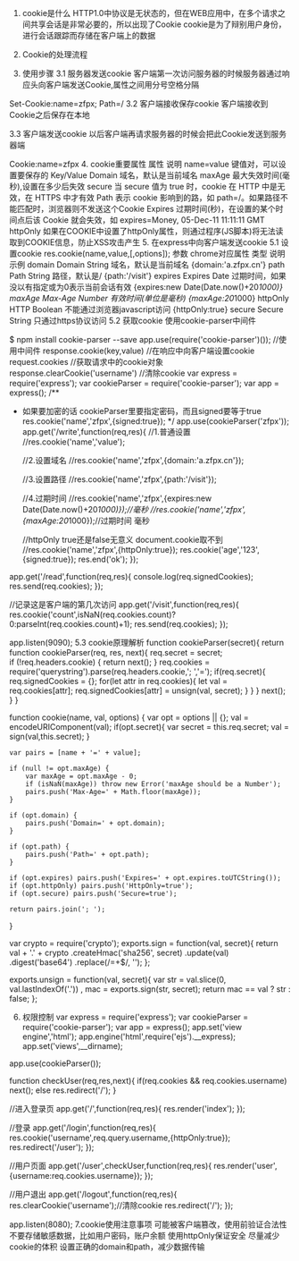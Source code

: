 1. cookie是什么
HTTP1.0中协议是无状态的，但在WEB应用中，在多个请求之间共享会话是非常必要的，所以出现了Cookie
cookie是为了辩别用户身份，进行会话跟踪而存储在客户端上的数据
2. Cookie的处理流程


3. 使用步骤
3.1 服务器发送cookie
客户端第一次访问服务器的时候服务器通过响应头向客户端发送Cookie,属性之间用分号空格分隔

Set-Cookie:name=zfpx; Path=/
3.2 客户端接收保存cookie
客户端接收到Cookie之后保存在本地



3.3 客户端发送cookie
以后客户端再请求服务器的时候会把此Cookie发送到服务器端

Cookie:name=zfpx
4. cookie重要属性
属性	说明
name=value	键值对，可以设置要保存的 Key/Value
Domain	域名，默认是当前域名
maxAge	最大失效时间(毫秒),设置在多少后失效
secure	当 secure 值为 true 时，cookie 在 HTTP 中是无效，在 HTTPS 中才有效
Path	表示 cookie 影响到的路，如 path=/。如果路径不能匹配时，浏览器则不发送这个Cookie
Expires	过期时间(秒)，在设置的某个时间点后该 Cookie 就会失效，如 expires=Money, 05-Dec-11 11:11:11 GMT
httpOnly	如果在COOKIE中设置了httpOnly属性，则通过程序(JS脚本)将无法读取到COOKIE信息，防止XSS攻击产生
5. 在express中向客户端发送cookie
5.1 设置cookie
 res.cookie(name,value,[,options]);
参数	chrome对应属性	类型	说明	示例
domain	Domain	String	域名，默认是当前域名	{domain:'a.zfpx.cn'}
path	Path	String	路径，默认是/	{path:'/visit'}
expires	Expires	Date	过期时间，如果没以有指定或为0表示当前会话有效	{expires:new Date(Date.now()+20*1000)}
maxAge	Max-Age	Number	有效时间(单位是毫秒)	{maxAge:20*1000}
httpOnly	HTTP	Boolean	不能通过浏览器javascript访问	{httpOnly:true}
secure	Secure	String	只通过https协议访问
5.2 获取cookie
使用cookie-parser中间件

$ npm install cookie-parser --save
app.use(require('cookie-parser')());    //使用中间件
response.cookie(key,value)              //在响应中向客户端设置cookie
request.cookies                         //获取请求中的cookie对象
response.clearCookie('username')        //清除cookie
var express = require('express');
var cookieParser = require('cookie-parser');
var app = express();
/**
 * 如果要加密的话 cookieParser里要指定密码，而且signed要等于true res.cookie('name','zfpx',{signed:true});
 */
app.use(cookieParser('zfpx'));
app.get('/write',function(req,res){
    //1.普通设置
    //res.cookie('name','value');

    //2.设置域名
    //res.cookie('name','zfpx',{domain:'a.zfpx.cn'});

    //3.设置路径
    //res.cookie('name','zfpx',{path:'/visit'});

    //4.过期时间
    //res.cookie('name','zfpx',{expires:new Date(Date.now()+20*1000)});//毫秒
    //res.cookie('name','zfpx',{maxAge:20*1000});//过期时间 毫秒

    //httpOnly true还是false无意义 document.cookie取不到
    //res.cookie('name','zfpx',{httpOnly:true});
    res.cookie('age','123',{signed:true});
    res.end('ok');
});

app.get('/read',function(req,res){
    console.log(req.signedCookies);
    res.send(req.cookies);
});

//记录这是客户端的第几次访问
app.get('/visit',function(req,res){
    res.cookie('count',isNaN(req.cookies.count)?0:parseInt(req.cookies.count)+1);
    res.send(req.cookies);
});


app.listen(9090);
5.3 cookie原理解析
function cookieParser(secret){
  return function cookieParser(req, res, next){
    req.secret = secret;  
    if (!req.headers.cookie) {
        return next();
    }
    req.cookies =  require('querystring').parse(req.headers.cookie,'; ','=');
    if(req.secret){
        req.signedCookies = {};
        for(let attr in req.cookies){
                let val = req.cookies[attr];
                req.signedCookies[attr] = unsign(val, secret);
            }
        }
    }
    next();
  }
}

function cookie(name, val, options) {
    var opt = options || {};
    val = encodeURIComponent(val);
    if(opt.secret){
        var secret = this.req.secret;
        val = sign(val,this.secret);
    }

    var pairs = [name + '=' + value];

    if (null != opt.maxAge) {
        var maxAge = opt.maxAge - 0;
        if (isNaN(maxAge)) throw new Error('maxAge should be a Number');
        pairs.push('Max-Age=' + Math.floor(maxAge));
    }

    if (opt.domain) {
        pairs.push('Domain=' + opt.domain);
    }

    if (opt.path) {
        pairs.push('Path=' + opt.path);
    }

    if (opt.expires) pairs.push('Expires=' + opt.expires.toUTCString());
    if (opt.httpOnly) pairs.push('HttpOnly=true');
    if (opt.secure) pairs.push('Secure=true');

    return pairs.join('; ');
}

var crypto = require('crypto');
exports.sign = function(val, secret){
  return val + '.' + crypto
    .createHmac('sha256', secret)
    .update(val)
    .digest('base64')
    .replace(/\=+$/, '');
};

exports.unsign = function(val, secret){
  var str = val.slice(0, val.lastIndexOf('.'))
    , mac = exports.sign(str, secret);
  return mac == val ? str : false;
};

6. 权限控制
var express = require('express');
var cookieParser = require('cookie-parser');
var app = express();
app.set('view engine','html');
app.engine('html',require('ejs').__express);
app.set('views',__dirname);

app.use(cookieParser());

function checkUser(req,res,next){
    if(req.cookies && req.cookies.username)
      next();
    else
      res.redirect('/');
}

//进入登录页
app.get('/',function(req,res){
    res.render('index');
});

//登录
app.get('/login',function(req,res){
    res.cookie('username',req.query.username,{httpOnly:true});
    res.redirect('/user');
});

//用户页面
app.get('/user',checkUser,function(req,res){
    res.render('user',{username:req.cookies.username});
});

//用户退出
app.get('/logout',function(req,res){
    res.clearCookie('username');//清除cookie
    res.redirect('/');
});

app.listen(8080);
7.cookie使用注意事项
可能被客户端篡改，使用前验证合法性
不要存储敏感数据，比如用户密码，账户余额
使用httpOnly保证安全
尽量减少cookie的体积
设置正确的domain和path，减少数据传输